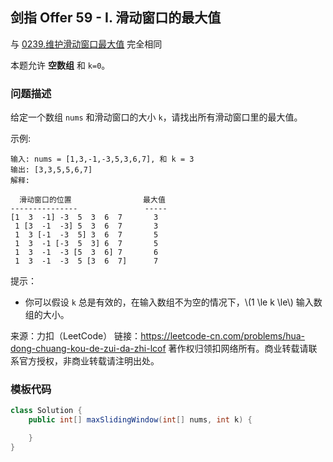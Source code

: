 <script src="https://cdn.bootcss.com/mathjax/2.7.7/MathJax.js?config=TeX-AMS-MML_HTMLorMML"></script>

## 剑指 Offer 59 - I. 滑动窗口的最大值

与 [0239.维护滑动窗口最大值](../leetcode/twopointers/0239.维护滑动窗口最大值.md) 完全相同

本题允许 **空数组** 和 `k=0`。

### 问题描述

给定一个数组 `nums` 和滑动窗口的大小 `k`，请找出所有滑动窗口里的最大值。

示例:

```
输入: nums = [1,3,-1,-3,5,3,6,7], 和 k = 3
输出: [3,3,5,5,6,7] 
解释: 

  滑动窗口的位置                最大值
---------------               -----
[1  3  -1] -3  5  3  6  7       3
 1 [3  -1  -3] 5  3  6  7       3
 1  3 [-1  -3  5] 3  6  7       5
 1  3  -1 [-3  5  3] 6  7       5
 1  3  -1  -3 [5  3  6] 7       6
 1  3  -1  -3  5 [3  6  7]      7
```
 

提示：

* 你可以假设 `k` 总是有效的，在输入数组不为空的情况下，\\(1 \le k \le\\) 输入数组的大小。

来源：力扣（LeetCode）
链接：https://leetcode-cn.com/problems/hua-dong-chuang-kou-de-zui-da-zhi-lcof
著作权归领扣网络所有。商业转载请联系官方授权，非商业转载请注明出处。
### 模板代码

``` java
class Solution {
    public int[] maxSlidingWindow(int[] nums, int k) {

    }
}
```
